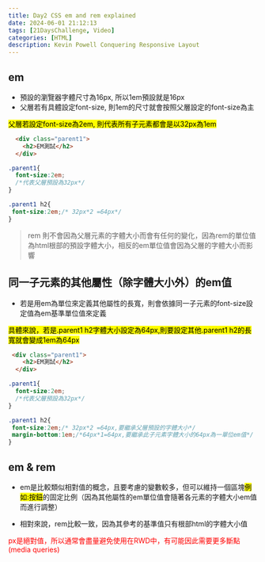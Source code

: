 ```yaml
---
title: Day2 CSS em and rem explained
date: 2024-06-01 21:12:13
tags: [21DaysChallenge, Video]
categories: [HTML]
description: Kevin Powell Conquering Responsive Layout
---
```

## em
* 預設的瀏覽器字體尺寸為16px, 所以1em預設就是16px
* 父層若有具體設定font-size, 則1em的尺寸就會按照父層設定的font-size為主

<mark>父層若設定font-size為2em, 則代表所有子元素都會是以32px為1em</mark>

```html
  <div class="parent1">
    <h2>EM測試</h2>
  </div>
```
```css
.parent1{
  font-size:2em;
  /*代表父層預設為32px*/
}

.parent1 h2{
 font-size:2em;/* 32px*2 =64px*/
}
```
>rem 則不會因為父層元素的字體大小而會有任何的變化，因為rem的單位值為html根部的預設字體大小，相反的em單位值會因為父層的字體大小而影響

## 同一子元素的其他屬性（除字體大小外）的em值
* 若是用em為單位來定義其他屬性的長寬，則會依據同一子元素的font-size設定值為em基準單位值來定義

<mark>具體來說，若是.parent1 h2字體大小設定為64px,則要設定其他.parent1 h2的長寬就會變成1em為64px</mark>

```html
 <div class="parent1">
    <h2>EM測試</h2>
  </div>
```
```css
.parent1{
  font-size:2em;
  /*代表父層預設為32px*/
}

.parent1 h2{
 font-size:2em;/* 32px*2 =64px,要繼承父層預設的字體大小*/
 margin-bottom:1em;/*64px*1=64px,要繼承此子元素字體大小的64px為一單位em值*/
}
```

## em & rem
* em是比較類似相對值的概念，且要考慮的變數較多，但可以維持一個區塊<mark>例如:按鈕</mark>的固定比例（因為其他屬性的em單位值會隨著各元素的字體大小em值而進行調整）

* 相對來說，rem比較一致，因為其參考的基準值只有根部html的字體大小值

<span style="color:red">px是絕對值，所以通常會盡量避免使用在RWD中，有可能因此需要更多斷點(media queries)</span>
